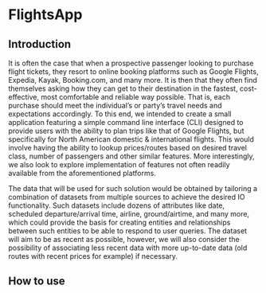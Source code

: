 # FlightsApp

## Introduction

It is often the case that when a prospective passenger looking to purchase flight tickets, they resort to online booking platforms such as Google Flights, Expedia, Kayak, Booking.com, and many more. It is then that they often find themselves asking how they can get to their destination in the fastest, cost-effective, most comfortable and reliable way possible. That is, each purchase should meet the individual’s or party’s travel needs and expectations accordingly. To this end, we intended to create a small application featuring a simple command line interface (CLI) designed to provide users with the ability to plan trips like that of Google Flights, but specifically for North American domestic & international flights. This would involve having the ability to lookup prices/routes based on desired travel class, number of passengers and other similar features. More interestingly, we also look to explore implementation of features not often readily available from the aforementioned platforms.

The data that will be used for such solution would be obtained by tailoring a combination of datasets from multiple sources to achieve the desired IO functionality. Such datasets include dozens of attributes like date, scheduled departure/arrival time, airline, ground/airtime, and many more, which could provide the basis for creating entities and relationships between such entities to be able to respond to user queries. The dataset will aim to be as recent as possible, however, we will also consider the possibility of associating less recent data with more up-to-date data (old routes with recent prices for example) if necessary.

## How to use

